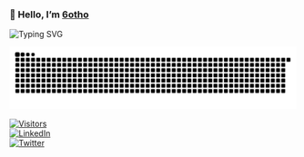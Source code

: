### 👋 Hello, I’m [6otho](https://github.com/6otho)

![Typing SVG](https://readme-typing-svg.demolab.com?font=Fira+Code&weight=600&pause=800&color=FF6600&center=true&width=380&lines=Building+cool+projects+every+day...)

<!-- Contribution Snake -->
![snake animation](https://github.com/6otho/6otho/blob/output/github-contribution-grid-snake.svg)

<!-- 社交与访客 -->
[![Visitors](https://profile-counter.glitch.me/6otho/count.svg)](https://github.com/6otho)  
[![LinkedIn](https://img.shields.io/badge/LinkedIn-YourProfile-blue)](https://www.linkedin.com/in/YourProfile)  
[![Twitter](https://img.shields.io/badge/Twitter-@YourHandle-1DA1F2)](https://twitter.com/YourHandle)  
